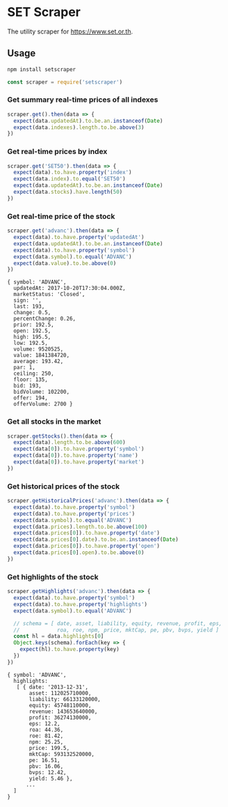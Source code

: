 # SET Scraper

The utility scraper for https://www.set.or.th.

## Usage

```bash
npm install setscraper
```

```javascript
const scraper = require('setscraper')
```

### Get summary real-time prices of all indexes

```javascript
scraper.get().then(data => {
  expect(data.updatedAt).to.be.an.instanceof(Date)
  expect(data.indexes).length.to.be.above(3)
})
```

### Get real-time prices by index

```javascript
scraper.get('SET50').then(data => {
  expect(data).to.have.property('index')
  expect(data.index).to.equal('SET50')
  expect(data.updatedAt).to.be.an.instanceof(Date)
  expect(data.stocks).have.length(50)
})
```

### Get real-time price of the stock

```javascript
scraper.get('advanc').then(data => {
  expect(data).to.have.property('updatedAt')
  expect(data.updatedAt).to.be.an.instanceof(Date)
  expect(data).to.have.property('symbol')
  expect(data.symbol).to.equal('ADVANC')
  expect(data.value).to.be.above(0)
})
```

```text
{ symbol: 'ADVANC',
  updatedAt: 2017-10-20T17:30:04.000Z,
  marketStatus: 'Closed',
  sign: '',
  last: 193,
  change: 0.5,
  percentChange: 0.26,
  prior: 192.5,
  open: 192.5,
  high: 195.5,
  low: 192.5,
  volume: 9520525,
  value: 1841384720,
  average: 193.42,
  par: 1,
  ceiling: 250,
  floor: 135,
  bid: 193,
  bidVolume: 102200,
  offer: 194,
  offerVolume: 2700 }
```

### Get all stocks in the market

```javascript
scraper.getStocks().then(data => {
  expect(data).length.to.be.above(600)
  expect(data[0]).to.have.property('symbol')
  expect(data[0]).to.have.property('name')
  expect(data[0]).to.have.property('market')
})
```

### Get historical prices of the stock

```javascript
scraper.getHistoricalPrices('advanc').then(data => {
  expect(data).to.have.property('symbol')
  expect(data).to.have.property('prices')
  expect(data.symbol).to.equal('ADVANC')
  expect(data.prices).length.to.be.above(100)
  expect(data.prices[0]).to.have.property('date')
  expect(data.prices[0].date).to.be.an.instanceof(Date)
  expect(data.prices[0]).to.have.property('open')
  expect(data.prices[0].open).to.be.above(0)
})
```

### Get highlights of the stock

```javascript
scraper.getHighlights('advanc').then(data => {
  expect(data).to.have.property('symbol')
  expect(data).to.have.property('highlights')
  expect(data.symbol).to.equal('ADVANC')

  // schema = [ date, asset, liability, equity, revenue, profit, eps,
  //            roa, roe, npm, price, mktCap, pe, pbv, bvps, yield ]
  const hl = data.highlights[0]
  Object.keys(schema).forEach(key => {
    expect(hl).to.have.property(key)
  })
})
```

```text
{ symbol: 'ADVANC',
  highlights:
   [ { date: '2013-12-31',
       asset: 112025710000,
       liability: 66133120000,
       equity: 45748110000,
       revenue: 143653640000,
       profit: 36274130000,
       eps: 12.2,
       roa: 44.36,
       roe: 81.42,
       npm: 25.25,
       price: 199.5,
       mktCap: 593132520000,
       pe: 16.51,
       pbv: 16.06,
       bvps: 12.42,
       yield: 5.46 },
      ...
  ]
}
```
